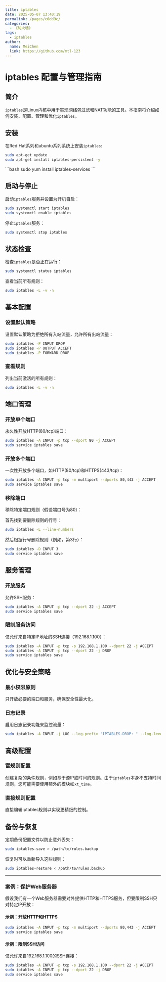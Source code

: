 ```yaml
---
title: iptables
date: 2025-05-07 13:40:19
permalink: /pages/c0dd9c/
categories:
  - 《防火墙》
tags:
  - iptables
author:
  name: MeiChen
  link: https://github.com/mtl-123
---
```




# iptables 配置与管理指南

## 简介

`iptables`是Linux内核中用于实现网络包过滤和NAT功能的工具。本指南将介绍如何安装、配置、管理和优化`iptables`。

## 安装

在Red Hat系列和ubuntu系列系统上安装`iptables`:

<code-group>
  <code-block title="apt" active>

```bash
sudo apt-get update
sudo apt-get install iptables-persistent -y
```

  </code-block>

  <code-block title="yum">
```bash
sudo yum install iptables-services
```
  </code-block>
</code-group>

## 启动与停止

启动`iptables`服务并设置为开机自启：

```bash
sudo systemctl start iptables
sudo systemctl enable iptables
```

停止`iptables`服务：

```bash
sudo systemctl stop iptables
```

## 状态检查

检查`iptables`是否正在运行：

```bash
sudo systemctl status iptables
```

查看当前所有规则：

```bash
sudo iptables -L -v -n
```

## 基本配置

### 设置默认策略

设置默认策略为拒绝所有入站流量，允许所有出站流量：

```bash
sudo iptables -P INPUT DROP
sudo iptables -P OUTPUT ACCEPT
sudo iptables -P FORWARD DROP
```

### 查看规则

列出当前激活的所有规则：

```bash
sudo iptables -L -v -n
```

## 端口管理

### 开放单个端口

永久性开放HTTP(80/tcp)端口：

```bash
sudo iptables -A INPUT -p tcp --dport 80 -j ACCEPT
sudo service iptables save
```

### 开放多个端口

一次性开放多个端口，如HTTP(80/tcp)和HTTPS(443/tcp)：

```bash
sudo iptables -A INPUT -p tcp -m multiport --dports 80,443 -j ACCEPT
sudo service iptables save
```

### 移除端口

移除特定端口规则（假设端口号为80）：

首先找到要删除规则的行号：

```bash
sudo iptables -L --line-numbers
```

然后根据行号删除规则（例如，第3行）：

```bash
sudo iptables -D INPUT 3
sudo service iptables save
```

## 服务管理

### 开放服务

允许SSH服务：

```bash
sudo iptables -A INPUT -p tcp --dport 22 -j ACCEPT
sudo service iptables save
```

### 限制服务访问

仅允许来自特定IP地址的SSH连接（192.168.1.100）：

```bash
sudo iptables -A INPUT -p tcp -s 192.168.1.100 --dport 22 -j ACCEPT
sudo iptables -A INPUT -p tcp --dport 22 -j DROP
sudo service iptables save
```

## 优化与安全策略

### 最小权限原则

只开放必要的端口和服务，确保安全性最大化。

### 日志记录

启用日志记录功能来监控流量：

```bash
sudo iptables -A INPUT -j LOG --log-prefix "IPTABLES-DROP: " --log-level 4
```

## 高级配置

### 富规则配置

创建复杂的条件规则，例如基于源IP或时间的规则。由于`iptables`本身不支持时间规则，您可能需要使用额外的模块如`xt_time`。

### 直接规则配置

直接编辑iptables规则以实现更精细的控制。

## 备份与恢复

定期备份配置文件以防止意外丢失：

```bash
sudo iptables-save > /path/to/rules.backup
```

恢复时可以重新导入这些规则：

```bash
sudo iptables-restore < /path/to/rules.backup
```

---

### 案例：保护Web服务器

假设我们有一个Web服务器需要对外提供HTTP和HTTPS服务，但要限制SSH只对特定IP开放：

#### 示例：开放HTTP和HTTPS

```bash
sudo iptables -A INPUT -p tcp -m multiport --dports 80,443 -j ACCEPT
sudo service iptables save
```

#### 示例：限制SSH访问

仅允许来自192.168.1.100的SSH连接：

```bash
sudo iptables -A INPUT -p tcp -s 192.168.1.100 --dport 22 -j ACCEPT
sudo iptables -A INPUT -p tcp --dport 22 -j DROP
sudo service iptables save
```
